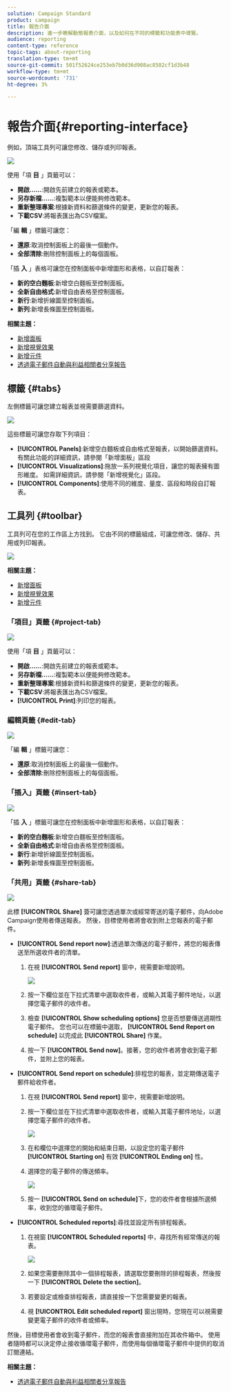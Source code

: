 ```yaml
---
solution: Campaign Standard
product: campaign
title: 報告介面
description: 進一步瞭解動態報表介面，以及如何在不同的標籤和功能表中導覽。
audience: reporting
content-type: reference
topic-tags: about-reporting
translation-type: tm+mt
source-git-commit: 501f52624ce253eb7b0d36d908ac8502cf1d3b48
workflow-type: tm+mt
source-wordcount: '731'
ht-degree: 3%

---
```



# 報告介面{#reporting-interface}

例如，頂端工具列可讓您修改、儲存或列印報表。

![](assets/dynamic_report_toolbar.png)

使用「項 **目** 」頁籤可以：

* **開啟……**:開啟先前建立的報表或範本。
* **另存新檔……**:複製範本以便能夠修改範本。
* **重新整理專案**:根據新資料和篩選條件的變更，更新您的報表。
* **下載CSV**:將報表匯出為CSV檔案。

「編 **輯** 」標籤可讓您：

* **還原**:取消控制面板上的最後一個動作。
* **全部清除**:刪除控制面板上的每個面板。

「插 **入** 」表格可讓您在控制面板中新增圖形和表格，以自訂報表：

* **新的空白麵板**:新增空白麵板至控制面板。
* **全新自由格式**:新增自由表格至控制面板。
* **新行**:新增折線圖至控制面板。
* **新列**:新增長條圖至控制面板。

**相關主題：**

* [新增面板](../../reporting/using/adding-panels.md)
* [新增視覺效果](../../reporting/using/adding-visualizations.md)
* [新增元件](../../reporting/using/adding-components.md)
* [透過電子郵件自動與利益相關者分享報告](https://helpx.adobe.com/campaign/kb/simplify-campaign-management.html#Reportandshareinsightswithallstakeholders)

## 標籤 {#tabs}

左側標籤可讓您建立報表並視需要篩選資料。

![](assets/dynamic_report_interface.png)

這些標籤可讓您存取下列項目：

* **[!UICONTROL Panels]**:新增空白麵板或自由格式至報表，以開始篩選資料。 有關此功能的詳細資訊，請參閱「新增面板」區段
* **[!UICONTROL Visualizations]**:拖放一系列視覺化項目，讓您的報表擁有圖形維度。 如需詳細資訊，請參閱「新增視覺化」區段。
* **[!UICONTROL Components]**:使用不同的維度、量度、區段和時段自訂報表。

## 工具列 {#toolbar}

工具列可在您的工作區上方找到。 它由不同的標籤組成，可讓您修改、儲存、共用或列印報表。

![](assets/dynamic_report_toolbar.png)

**相關主題：**

* [新增面板](../../reporting/using/adding-panels.md)
* [新增視覺效果](../../reporting/using/adding-visualizations.md)
* [新增元件](../../reporting/using/adding-components.md)

### 「項目」頁籤 {#project-tab}

![](assets/tab_project.png)

使用「項 **目** 」頁籤可以：

* **開啟……**:開啟先前建立的報表或範本。
* **另存新檔……**:複製範本以便能夠修改範本。
* **重新整理專案**:根據新資料和篩選條件的變更，更新您的報表。
* **下載CSV**:將報表匯出為CSV檔案。
* **[!UICONTROL Print]**:列印您的報表。

### 編輯頁籤 {#edit-tab}

![](assets/tab_edit.png)

「編 **輯** 」標籤可讓您：

* **還原**:取消控制面板上的最後一個動作。
* **全部清除**:刪除控制面板上的每個面板。

### 「插入」頁籤 {#insert-tab}

![](assets/tab_insert.png)

「插 **入** 」標籤可讓您在控制面板中新增圖形和表格，以自訂報表：

* **新的空白麵板**:新增空白麵板至控制面板。
* **全新自由格式**:新增自由表格至控制面板。
* **新行**:新增折線圖至控制面板。
* **新列**:新增長條圖至控制面板。

### 「共用」頁籤 {#share-tab}

![](assets/tab_share_1.png)

此標 **[!UICONTROL Share]** 簽可讓您透過單次或經常寄送的電子郵件，向Adobe Campaign使用者傳送報表。 然後，目標使用者將會收到附上您報表的電子郵件。

* **[!UICONTROL Send report now]**:透過單次傳送的電子郵件，將您的報表傳送至所選收件者的清單。

   1. 在視 **[!UICONTROL Send report]** 窗中，視需要新增說明。

      ![](assets/tab_share_4.png)

   1. 按一下欄位並在下拉式清單中選取收件者，或輸入其電子郵件地址，以選擇您電子郵件的收件者。
   1. 檢查 **[!UICONTROL Show scheduling options]** 您是否想要傳送週期性電子郵件。 您也可以在標籤中選取， **[!UICONTROL Send Report on schedule]** 以完成此 **[!UICONTROL Share]** 作業。
   1. 按一下 **[!UICONTROL Send now]**。接著，您的收件者將會收到電子郵件，並附上您的報表。

* **[!UICONTROL Send report on schedule]**:排程您的報表，並定期傳送電子郵件給收件者。

   1. 在視 **[!UICONTROL Send report]** 窗中，視需要新增說明。
   1. 按一下欄位並在下拉式清單中選取收件者，或輸入其電子郵件地址，以選擇您電子郵件的收件者。

      ![](assets/tab_share_5.png)

   1. 在和欄位中選擇您的開始和結束日期，以設定您的電子郵件 **[!UICONTROL Starting on]** 有效 **[!UICONTROL Ending on]** 性。
   1. 選擇您的電子郵件的傳送頻率。

      ![](assets/tab_share_2.png)

   1. 按一 **[!UICONTROL Send on schedule]**&#x200B;下，您的收件者會根據所選頻率，收到您的循環電子郵件。

* **[!UICONTROL Scheduled reports]**:尋找並設定所有排程報表。

   1. 在視窗 **[!UICONTROL Scheduled reports]** 中，尋找所有經常傳送的報表。

      ![](assets/tab_share_3.png)

   1. 如果您需要刪除其中一個排程報表，請選取您要刪除的排程報表，然後按一下 **[!UICONTROL Delete the section]**。
   1. 若要設定或檢查排程報表，請直接按一下您需要變更的報表。
   1. 視 **[!UICONTROL Edit scheduled report]** 窗出現時，您現在可以視需要變更電子郵件的收件者或頻率。

然後，目標使用者會收到電子郵件，而您的報表會直接附加在其收件箱中。 使用者隨時都可以決定停止接收循環電子郵件，而使用每個循環電子郵件中提供的取消訂閱連結。

**相關主題：**

* [透過電子郵件自動與利益相關者分享報告](https://helpx.adobe.com/campaign/kb/simplify-campaign-management.html#Reportandshareinsightswithallstakeholders)
